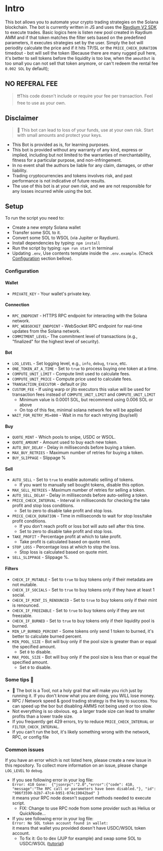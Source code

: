 # Intro

This bot allows you to automate your crypto trading strategies on the Solana blockchain. The bot is currently written in JS and uses the [Raydium V2 SDK](https://github.com/raydium-io/raydium-sdk-V2) to execute trades.
Basic logics here is listen new pool created in Raydium AMM and if that token matches the filter sets based on the predefined parameters, it executes strategies set by the user.
Simply the bot will periodity calculate the price and if it hits TP/SL or the `PRICE_CHECK_DURATION` timedout - bot will sell the token 
(Because there are many rugged pull here, it's better to sell tokens before the liquidity is too low, when the `amoutOut` is too small you can not sell that token anymore, or can't redeem the rental fee `0.002 SOL` by default);

## NO REFERAL FEE
>❗❗This code doesn't include or require your fee per transaction. Feel free to use as your own.

## Disclaimer
> 🛑 This bot can lead to loss of your funds, use at your own risk. Start with small amounts and protect your keys.
- This Bot is provided as is, for learning purposes.
- This bot is provided without any warranty of any kind, express or implied, including but not limited to the warranties of merchantability, fitness for a particular purpose, and non-infringement.
- In no event shall the authors be liable for any claim, damages, or other liability.
- Trading cryptocurrencies and tokens involves risk, and past performance is not indicative of future results.
- The use of this bot is at your own risk, and we are not responsible for any losses incurred while using the bot.

## Setup

To run the script you need to:

- Create a new empty Solana wallet
- Transfer some SOL to it.
- Convert some SOL to WSOL (via Jupiter or Raydium).
- Install dependencies by typing: `npm install`
- Run the script by typing: `npm run start` in terminal
- Updating `.env`, Use contents template inside the `.env.example`. (Check [Configuration](#configuration) section bellow).

### Configuration

#### Wallet

- `PRIVATE_KEY` - Your wallet's private key.

#### Connection

- `RPC_ENDPOINT` - HTTPS RPC endpoint for interacting with the Solana network.
- `RPC_WEBSOCKET_ENDPOINT` - WebSocket RPC endpoint for real-time updates from the Solana network.
- `COMMITMENT_LEVEL`- The commitment level of transactions (e.g., "finalized" for the highest level of security).

#### Bot

- `LOG_LEVEL` - Set logging level, e.g., `info`, `debug`, `trace`, etc.
- `ONE_TOKEN_AT_A_TIME` - Set to `true` to process buying one token at a time.
- `COMPUTE_UNIT_LIMIT` - Compute limit used to calculate fees.
- `COMPUTE_UNIT_PRICE` - Compute price used to calculate fees.
- `TRANSACTION_EXECUTOR` -  default or jito
- `CUSTOM_FEE` - If using warp or jito executors this value will be used for transaction fees instead of `COMPUTE_UNIT_LIMIT` and `COMPUTE_UNIT_LIMIT`
  - Minimum value is 0.0001 SOL, but recommend using 0.006 SOL or above
  - On top of this fee, minimal solana network fee will be applied
- `WAIT_FOR_RETRY_MS=800` - Wait in ms for each retrying (buy/sell)

#### Buy

- `QUOTE_MINT` - Which pools to snipe, USDC or WSOL.
- `QUOTE_AMOUNT` - Amount used to buy each new token.
- `AUTO_BUY_DELAY` - Delay in milliseconds before buying a token.
- `MAX_BUY_RETRIES` - Maximum number of retries for buying a token.
- `BUY_SLIPPAGE` - Slippage %

#### Sell

- `AUTO_SELL` - Set to `true` to enable automatic selling of tokens.
  - If you want to manually sell bought tokens, disable this option.
- `MAX_SELL_RETRIES` - Maximum number of retries for selling a token.
- `AUTO_SELL_DELAY` - Delay in milliseconds before auto-selling a token.
- `PRICE_CHECK_INTERVAL` - Interval in milliseconds for checking the take profit and stop loss conditions.
  - Set to zero to disable take profit and stop loss.
- `PRICE_CHECK_DURATION` - Time in milliseconds to wait for stop loss/take profit conditions.
  - If you don't reach profit or loss bot will auto sell after this time.
  - Set to zero to disable take profit and stop loss.
- `TAKE_PROFIT` - Percentage profit at which to take profit.
  - Take profit is calculated based on quote mint.
- `STOP_LOSS` - Percentage loss at which to stop the loss.
  - Stop loss is calculated based on quote mint.
- `SELL_SLIPPAGE` - Slippage %.

#### Filters

- `CHECK_IF_MUTABLE` - Set to `true` to buy tokens only if their metadata are not mutable.
- `CHECK_IF_SOCIALS` - Set to `true` to buy tokens only if they have at least 1 social.
- `CHECK_IF_MINT_IS_RENOUNCED` - Set to `true` to buy tokens only if their mint is renounced.
- `CHECK_IF_FREEZABLE` - Set to `true` to buy tokens only if they are not freezable.
- `CHECK_IF_BURNED` - Set to `true` to buy tokens only if their liquidity pool is burned.
- `MIN_LP_BURNED_PERCENT` - Some tokens only send 1 token to burned, it's better to calculate burned percent.
- `MIN_POOL_SIZE` - Bot will buy only if the pool size is greater than or equal the specified amount.
  - Set `0` to disable.
- `MAX_POOL_SIZE` - Bot will buy only if the pool size is less than or equal the specified amount.
  - Set `0` to disable.

### Some tips 👀
- 🔨 The bot is a Tool, not a holy grail that will make you rich just by running it. If you don't know what you are doing, you WILL lose money.
- RPC / Network speed & good trading strategy is the key to success. You can speed up the bor but disabling AMMS not being used or too slow.
- Not everything is so obvious. eg. a larger trade size can lead to smaller profits than a lower trade size.
- If you frequently get 429 errors, try to reduce `PRICE_CHECK_INTERVAL` or `FILTER_CHECK_INTERVAL`.
- If you can't run the bot, it's likely something wrong with the network, RPC, or config file

### Common issues

If you have an error which is not listed here, please create a new issue in this repository.
To collect more information on an issue, please change `LOG_LEVEL` to `debug`.

- If you see following error in your log file:  
  `Error: 410 Gone:  {"jsonrpc":"2.0","error":{"code": 410, "message":"The RPC call or parameters have been disabled."}, "id": "986f3599-b2b7-47c4-b951-074c19842bad" }`  
  it means your RPC node doesn't support methods needed to execute script.
  - FIX: Change to use RPC node from some provider such as Helius or QuickNode...
- If you see following error in your log file:  
  `Error: No SOL token account found in wallet: `  
  it means that wallet you provided doesn't have USDC/WSOL token account.
  - To fix it: Go to dex (JUP for example) and swap some SOL to USDC/WSOL ([tutorial](https://station.jup.ag/guides/general/wrapped-sol))
